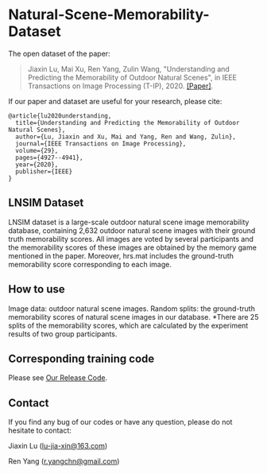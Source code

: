 # Natural-Scene-Memorability-Dataset

The open dataset of the paper:

> Jiaxin Lu, Mai Xu, Ren Yang, Zulin Wang, "Understanding and Predicting the Memorability of Outdoor Natural Scenes", in IEEE Transactions on Image Processing (T-IP), 2020. [[Paper]](https://ieeexplore.ieee.org/abstract/document/9025769). 

If our paper and dataset are useful for your research, please cite:
```
@article{lu2020understanding,
  title={Understanding and Predicting the Memorability of Outdoor Natural Scenes},
  author={Lu, Jiaxin and Xu, Mai and Yang, Ren and Wang, Zulin},
  journal={IEEE Transactions on Image Processing},
  volume={29},
  pages={4927--4941},
  year={2020},
  publisher={IEEE}
}
```

## LNSIM Dataset
LNSIM dataset is a large-scale outdoor natural scene image memorability database, containing 2,632 outdoor natural scene images with their ground truth memorability scores. All images are voted by several participants and the memorability scores of these images are obtained by the memory game mentioned in the paper. Moreover, hrs.mat includes the ground-truth memorability score corresponding to each image.

## How to use
Image data: outdoor natural scene images.
Random splits: the ground-truth memorability scores of natural scene images in our database.
*There are 25 splits of the memorability scores, which are calculated by the experiment results of two group participants.

## Corresponding training code
Please see [Our Release Code](https://github.com/RenYang-home/Natural-Scene-Memorability).

## Contact
If you find any bug of our codes or have any question, please do not hesitate to contact:

Jiaxin Lu (lu-jia-xin@163.com)

Ren Yang (r.yangchn@gmail.com)

